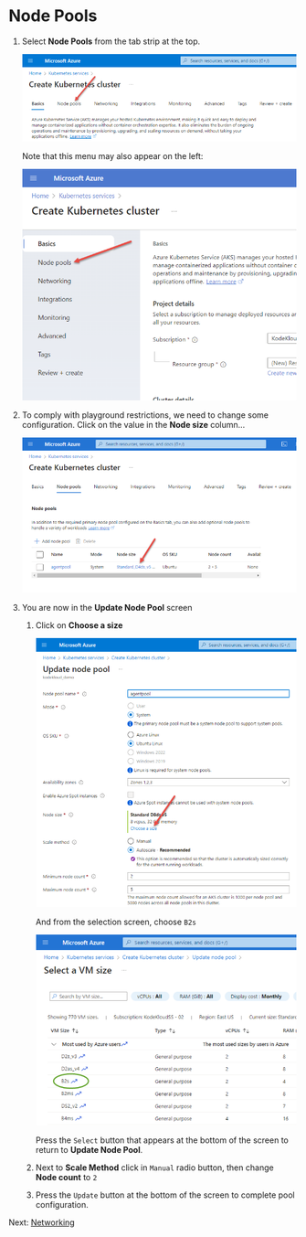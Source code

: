 # Node Pools

1. Select **Node Pools** from the tab strip at the top.

    ![image](../images/05-node-pools.png)

    Note that this menu may also appear on the left:

    ![image](../images/05-node-pools-left.png)

1. To comply with playground restrictions, we need to change some configuration. Click on the value in the **Node size** column...

    ![image](../images/05a-node-pools.png)


1.  You are now in the **Update Node Pool** screen

    1. Click on **Choose a size**

        ![image](../images/05b-node-pools.png)

        And from the selection screen, choose `B2s`

        ![image](../images/05c-node-pools.png)

        Press the `Select` button that appears at the bottom of the screen to return to **Update Node Pool**.

    1. Next to **Scale Method** click in `Manual` radio button, then change **Node count** to `2`


    1. Press the `Update` button at the bottom of the screen to complete pool configuration.


Next: [Networking](./06-networking.md)


